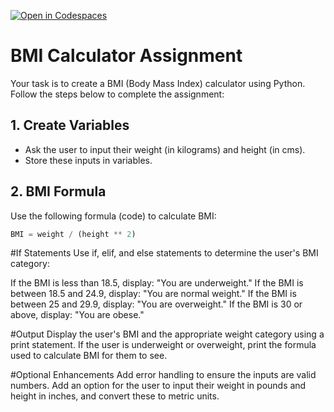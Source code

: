 [![Open in Codespaces](https://classroom.github.com/assets/launch-codespace-2972f46106e565e64193e422d61a12cf1da4916b45550586e14ef0a7c637dd04.svg)](https://classroom.github.com/open-in-codespaces?assignment_repo_id=16686301)
# **BMI Calculator Assignment**

Your task is to create a BMI (Body Mass Index) calculator using Python. Follow the steps below to complete the assignment:

## 1. Create Variables
- Ask the user to input their weight (in kilograms) and height (in cms).
- Store these inputs in variables.

## 2. BMI Formula
Use the following formula (code) to calculate BMI:
```python
BMI = weight / (height ** 2)
```

#If Statements
Use if, elif, and else statements to determine the user's BMI category:

If the BMI is less than 18.5, display: "You are underweight."
If the BMI is between 18.5 and 24.9, display: "You are normal weight."
If the BMI is between 25 and 29.9, display: "You are overweight."
If the BMI is 30 or above, display: "You are obese."

#Output
Display the user's BMI and the appropriate weight category using a print statement.
If the user is underweight or overweight, print the formula used to calculate BMI for them to see.

#Optional Enhancements
Add error handling to ensure the inputs are valid numbers.
Add an option for the user to input their weight in pounds and height in inches, and convert these to metric units.


